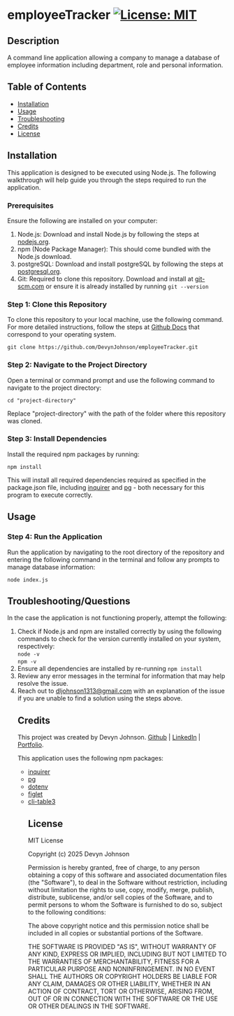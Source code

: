 # employeeTracker [![License: MIT](https://img.shields.io/badge/License-MIT-yellow.svg)](https://opensource.org/licenses/MIT)

## Description
A command line application allowing a company to manage a database of employee information including department, role and personal information.

## Table of Contents

- [Installation](#installation)
- [Usage](#usage)
- [Troubleshooting](#troubleshooting)
- [Credits](#credits)
- [License](#license)

## Installation

<p>This application is designed to be executed using Node.js. The following walkthrough will help guide you through the steps required to run the application.</p> 

<h3>Prerequisites</h3>
<p>Ensure the following are installed on your computer:</p>
<ol>
<li>Node.js: Download and install Node.js by following the steps at <a href="https://www.nodejs.org">nodejs.org</a>.</li>
<li>npm (Node Package Manager): This should come bundled with the Node.js download.</li>
<li>postgreSQL: Download and install postgreSQL by following the steps at <a href="https://www.postgresql.org/">postgresql.org</a>.</li>
<li>Git: Required to clone this repository. Download and install at <a href="https://git-scm.com">git-scm.com</a> or ensure it is already installed by running
<code>git --version</code></li>
</ol>

<h3>Step 1: Clone this Repository</h3>
<p>To clone this repository to your local machine, use the following command. For more detailed instructions, follow the steps at <a href="https://docs.github.com/en/repositories/creating-and-managing-repositories/cloning-a-repository">Github Docs</a> that correspond to your operating system.</p>
<code>git clone https://github.com/DevynJohnson/employeeTracker.git</code>

<h3>Step 2: Navigate to the Project Directory</h3>
<p>Open a terminal or command prompt and use the following command to navigate to the project directory:</p>

<code>cd "project-directory"</code>
<p>Replace "project-directory" with the path of the folder where this repository was cloned.</p>

<h3>Step 3: Install Dependencies</h3>
<p>Install the required npm packages by running:</p>

<code>npm install</code>

<p>This will install all required dependencies required as specified in the package.json file, including <a href="https://www.npmjs.com/package/inquirer">inquirer</a> and <a href="https://www.npmjs.com/package/pg">pg</a> - both necessary for this program to execute correctly.</p>

## Usage

<h3>Step 4: Run the Application</h3>
<p>Run the application by navigating to the root directory of the repository and entering the following command in the terminal and follow any prompts to manage database information:</p>
<code>node index.js</code>

## Troubleshooting/Questions
<p>In the case the application is not functioning properly, attempt the following:</p>
<ol>
<li>Check if Node.js and npm are installed correctly by using the following commands to check for the version currently installed on your system, respectively:<br>
<code>node -v</code>
<br>
<code>npm -v</code></li>
<li>Ensure all dependencies are installed by re-running
<code>npm install</code></li>
<li>Review any error messages in the terminal for information that may help resolve the issue.</li>
<li>Reach out to <a href="mailto:dljohnson1313@gmail.com?subject=Employee Tracker Issue">dljohnson1313@gmail.com</a> with an explanation of the issue if you are unable to find a solution using the steps above.</li>

## Credits
<p>This project was created by Devyn Johnson. <a href="https://github.com/DevynJohnson">Github</a> | <a href="https://www.linkedin.com/in/devyn-johnson-a5259213b">LinkedIn</a> | <a href="https://devynjohnson.github.io/online-portfolio/">Portfolio</a>.</p>

<p>This application uses the following npm packages: 
<ul>
<li><a href="https://www.npmjs.com/package/inquirer">inquirer</a></li>
<li><a href="https://www.npmjs.com/package/pg">pg</a></li>
<li><a href="https://www.npmjs.com/package/dotenv">dotenv</a></li>
<li><a href="https://www.npmjs.com/package/figlet">figlet</a></li>
<li><a href="https://www.npmjs.com/package/cli-table3">cli-table3</a></li>

## License

MIT License

Copyright (c) 2025 Devyn Johnson

Permission is hereby granted, free of charge, to any person obtaining a copy
of this software and associated documentation files (the "Software"), to deal
in the Software without restriction, including without limitation the rights
to use, copy, modify, merge, publish, distribute, sublicense, and/or sell
copies of the Software, and to permit persons to whom the Software is
furnished to do so, subject to the following conditions:

The above copyright notice and this permission notice shall be included in all
copies or substantial portions of the Software.

THE SOFTWARE IS PROVIDED "AS IS", WITHOUT WARRANTY OF ANY KIND, EXPRESS OR
IMPLIED, INCLUDING BUT NOT LIMITED TO THE WARRANTIES OF MERCHANTABILITY,
FITNESS FOR A PARTICULAR PURPOSE AND NONINFRINGEMENT. IN NO EVENT SHALL THE
AUTHORS OR COPYRIGHT HOLDERS BE LIABLE FOR ANY CLAIM, DAMAGES OR OTHER
LIABILITY, WHETHER IN AN ACTION OF CONTRACT, TORT OR OTHERWISE, ARISING FROM,
OUT OF OR IN CONNECTION WITH THE SOFTWARE OR THE USE OR OTHER DEALINGS IN THE
SOFTWARE.
